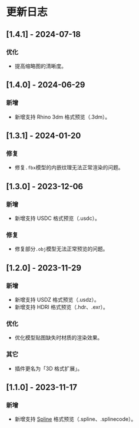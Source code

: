 # 更新日志

## [1.4.1] - 2024-07-18

### 优化

* 提高缩略图的清晰度。

## [1.4.0] - 2024-06-29

### 新增

* 新增支持 Rhino 3dm 格式预览（.3dm）。

## [1.3.1] - 2024-01-20

### 修复

* 修复`.fbx`模型的内嵌纹理无法正常渲染的问题。

## [1.3.0] - 2023-12-06

### 新增

* 新增支持 USDC 格式预览（.usdc）。

### 修复

* 修复部分`.obj`模型无法正常预览的问题。

## [1.2.0] - 2023-11-29

### 新增

* 新增支持 USDZ 格式预览（.usdz）。
* 新增支持 HDRI 格式预览（.hdr、.exr）。

### 优化

* 优化模型贴图缺失时材质的渲染效果。

### 其它

* 插件更名为「3D 格式扩展」。

## [1.1.0] - 2023-11-17

### 新增

* 新增支持 [Spline](https://spline.design/) 格式预览（.spline、.splinecode）。
